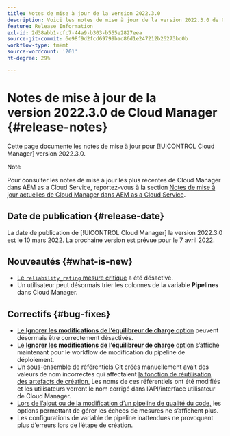 ```yaml
---
title: Notes de mise à jour de la version 2022.3.0
description: Voici les notes de mise à jour de la version 2022.3.0 de Cloud Manager.
feature: Release Information
exl-id: 2d38abb1-cfc7-44a9-b303-b555e2827eea
source-git-commit: 6e98f9d2fcd69799bad86d1e247212b26273bd0b
workflow-type: tm+mt
source-wordcount: '201'
ht-degree: 29%

---
```



# Notes de mise à jour de la version 2022.3.0 de Cloud Manager {#release-notes}

Cette page documente les notes de mise à jour pour [!UICONTROL Cloud Manager] version 2022.3.0.

>[!NOTE]
>
>Pour consulter les notes de mise à jour les plus récentes de Cloud Manager dans AEM as a Cloud Service, reportez-vous à la section [Notes de mise à jour actuelles de Cloud Manager dans AEM as a Cloud Service](https://experienceleague.adobe.com/docs/experience-manager-cloud-service/content/implementing/using-cloud-manager/release-notes-cloud-manager/release-notes-cm-current.html?lang=fr).

## Date de publication {#release-date}

La date de publication de [!UICONTROL Cloud Manager] la version 2022.3.0 est le 10 mars 2022. La prochaine version est prévue pour le 7 avril 2022.

## Nouveautés {#what-is-new}

* [Le `reliability_rating` mesure critique](understand-your-test-results.md) a été désactivé.
* Un utilisateur peut désormais trier les colonnes de la variable **Pipelines** dans Cloud Manager.

## Correctifs {#bug-fixes}

* [Le **Ignorer les modifications de l’équilibreur de charge** option](configuring-production-pipelines.md#adding-production-pipeline) peuvent désormais être correctement désactivés.
* [Le **Ignorer les modifications de l’équilibreur de charge** option](configuring-production-pipelines.md#adding-production-pipeline) s’affiche maintenant pour le workflow de modification du pipeline de déploiement.
* Un sous-ensemble de référentiels Git créés manuellement avait des valeurs de nom incorrectes qui affectaient [la fonction de réutilisation des artefacts de création.](setting-up-project.md#build-artifact-reuse) Les noms de ces référentiels ont été modifiés et les utilisateurs verront le nom corrigé dans l’API/interface utilisateur de Cloud Manager.
* [Lors de l’ajout ou de la modification d’un pipeline de qualité du code,](configuring-non-production-pipelines.md) les options permettant de gérer les échecs de mesures ne s’affichent plus.
* Les configurations de variable de pipeline inattendues ne provoquent plus d’erreurs lors de l’étape de création.
